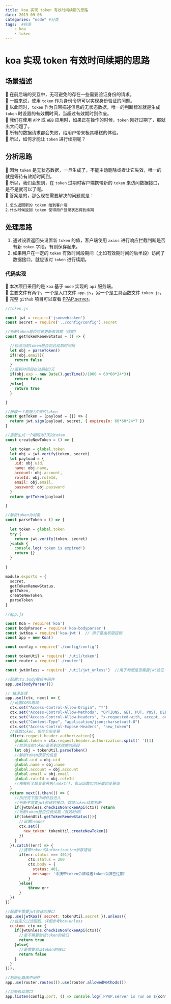 ```yaml
---
title: koa 实现 token 有效时间续期的思路
date: 2019-09-06
categories: "node" #分类
tags:  #标签
    - koa
    - token
---
```


# koa 实现 token 有效时间续期的思路
## 场景描述
🍭 在前后端的交互中，无可避免的存在一些需要验证身份的请求。  
🍭 一般来说，使用 `token` 作为身份令牌可以实现身份验证的问题。  
🍭 以此同时，`token` 作为自带描述信息的无状态数据，唯一的判断标准就是生成 `token` 时设置的有效期时间，当超过有效期时则作废。  
🍭 我们在使用 `APP` 或 `WEB` 应用时，如果正在操作的时候，`token` 刚好过期了，那就出大问题了。  
🍭 所有的数据请求都会失败，给用户带来极其糟糕的体验。  
🍭 所以，如何才能让 `token` 进行续期呢？  

## 分析思路
🍤 因为 `token` 是无状态数据，一旦生成了，不能主动删除或者让它失效，唯一的就是等待有效期时间到。  
🍤 所以，我们会想到，在 `token` 过期时客户端携带新的 `token` 来访问数据接口，是不是就可以了呢。  
🍤 答案是的，那么现在需要解决的问题就是：
```bash
1.怎么返回新的 token 给到客户端
2.什么时候返回 token 使得用户登录状态得到续期
```
## 处理思路
1. 通过设置返回头设置新 `token` 的值，客户端使用 `axios` 进行响应拦截判断是否有新 `token` 字段，有则保存起来。
2. 如果用户在一定的 `token` 有效时间段期间（比如有效期时间的后半段）访问了数据接口，就应该对 `token` 进行续期。

### 代码实现
🍥 本次项目采用的是 `koa` 基于 `node` 实现的 `api` 服务端。  
🍥 主要文件有两个，一个是入口文件 `app.js`，另一个是工具函数文件 `token.js`。  
🍥 完整 `github` 项目可以查看 [PPAP.server](https://github.com/ppap6/PPAP.server)。  
```JavaScript
//token.js

const jwt = require('jsonwebtoken')
const secret = require('../config/config').secret

//判断token是否应该更新有效期（续期）
const getTokenRenewStatus = () => {

  //检测当前token是否到达续期时间段
  let obj = parseToken()
  if(!obj.email){
    return false
  }
  //更新时间段在过期前3天
  if(obj.exp - new Date().getTime()/1000 > 60*60*24*3){
    return false
  }else{
    return true
  }

}

//获取一个期限为7天的token
const getToken = (payload = {}) => {
  return jwt.sign(payload, secret, { expiresIn: 60*60*24*7 })
}

//重新生成一个期限为7天的token
const createNewToken = () => {

  let token = global.token
  let obj = jwt.verify(token, secret)
  let payload = {
    uid: obj.uid,
    name: obj.name,
    account: obj.account,
    roleId: obj.roleId,
    email: obj.email,
    password: obj.password
  }
  return getToken(payload)

}

//解析token为对象
const parseToken = () => {
  
  let token = global.token
  try {
    return jwt.verify(token, secret)
  }catch {
    console.log('token is expired')
    return {}
  }
  
}

module.exports = {
  secret,
  getTokenRenewStatus,
  getToken,
  createNewToken,
  parseToken
}
```
```JavaScript
//app.js

const Koa = require('koa')
const bodyParser = require('koa-bodyparser')
const jwtKoa = require('koa-jwt')  // 用于路由权限控制
const app = new Koa()

const config = require('./config/config')

const tokenUtil = require('./util/token')
const router = require('./router')

const jwtUnless = require('./util/jwt_unless')  //用于判断是否需要jwt验证

//配置ctx.body解析中间件
app.use(bodyParser())

// 错误处理
app.use((ctx, next) => {
  //设置CORS跨域
  ctx.set("Access-Control-Allow-Origin", "*")
  ctx.set("Access-Control-Allow-Methods", "OPTIONS, GET, PUT, POST, DELETE")
  ctx.set("Access-Control-Allow-Headers", "x-requested-with, accept, origin, content-type, Authorization")
  ctx.set("Content-Type", "application/json;charset=utf-8")
  ctx.set("Access-Control-Expose-Headers", "new_token")
  //获取token，保存全局变量
  if(ctx.request.header.authorization){
    global.token = ctx.request.header.authorization.split(' ')[1]
    //检测当前token是否到达续期时间段
    let obj = tokenUtil.parseToken()
    //解析token携带的信息
    global.uid = obj.uid
    global.name = obj.name
    global.account = obj.account
    global.email = obj.email
    global.roleId = obj.roleId
    //先解析全局变量再执行next()，保证函数实时获取到变量值
  }
  return next().then(() => {
    //执行完下面中间件后进入
    //判断不需要jwt验证的接口，跳过token续期判断
    if(jwtUnless.checkIsNonTokenApi(ctx)) return
    //判断token是否应该续期（有效时间）
    if(tokenUtil.getTokenRenewStatus()){
      //设置header
      ctx.set({
        new_token: tokenUtil.createNewToken()
      })
    }
  }).catch((err) => {
      //携带token的Authorization参数错误
      if(err.status === 401){
          ctx.status = 200
          ctx.body = {
            status: 401,
            message: '未携带token令牌或者token令牌已过期'
          }
      }else{
          throw err
      }
  })
})

//配置不需要jwt验证的接口
app.use(jwtKoa({ secret: tokenUtil.secret }).unless({
  //自定义过滤函数，详细参考koa-unless
  custom: ctx => {
    if(jwtUnless.checkIsNonTokenApi(ctx)){
      //是不需要验证token的接口
      return true
    }else{
      //是需要验证token的接口
      return false
    }
  }
}));

//初始化路由中间件
app.use(router.routes()).use(router.allowedMethods())

//监听启动窗口
app.listen(config.port, () => console.log(`PPAP.server is run on ${config.host}:${config.port}`))
```